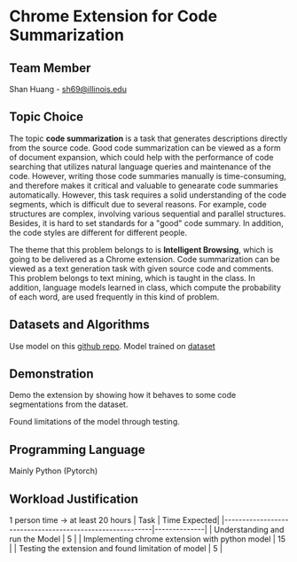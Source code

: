 # Chrome Extension for Code Summarization
## Team Member
Shan Huang - sh69@illinois.edu

## Topic Choice
The topic **code summarization** is a task that generates descriptions directly from the source code. Good code summarization can be viewed as a form of document expansion, which could help with the performance of code searching that utilizes natural language queries and maintenance of the code. However, writing those code summaries manually is time-consuming, and therefore makes it critical and valuable to genearate code summaries automatically. However, this task requires a solid understanding of the code segments, which is difficult due to several reasons. For example, code structures are complex, involving various sequential and parallel structures. Besides, it is hard to set standards for a "good" code summary. In addition, the code styles are different for different people. 

The theme that this problem belongs to is **Intelligent Browsing**, which is going to be delivered as a Chrome extension. Code summarization can be viewed as a text generation task with given source code and comments. This problem belongs to text mining, which is taught in the class. In addition, language models learned in class, which compute the probability of each word, are used frequently in this kind of problem.

## Datasets and Algorithms
Use model on this [github repo](https://github.com/wasiahmad/NeuralCodeSum).
Model trained on [dataset](https://github.com/EdinburghNLP/code-docstring-corpus)

## Demonstration
Demo the extension by showing how it behaves to some code segmentations from the dataset.

Found limitations of the model through testing.

## Programming Language
Mainly Python (Pytorch)

## Workload Justification 
1 person time -> at least 20 hours
| Task                                                     | Time Expected|
|----------------------------------------------------------|--------------|
| Understanding and run the Model                          | 5            |
| Implementing chrome extension with python model          | 15           |
| Testing the extension and found limitation of model      | 5            |
